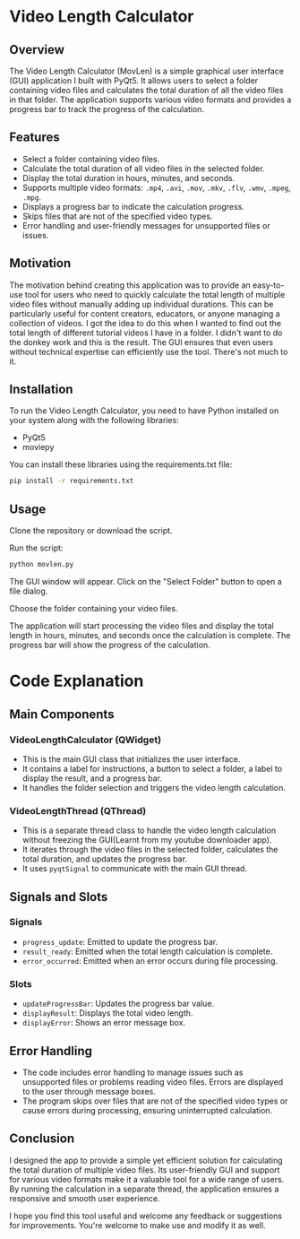 # Video Length Calculator

## Overview

The Video Length Calculator (MovLen) is a simple graphical user interface (GUI) application I built with PyQt5. It allows users to select a folder containing video files and calculates the total duration of all the video files in that folder. The application supports various video formats and provides a progress bar to track the progress of the calculation.

## Features

- Select a folder containing video files.
- Calculate the total duration of all video files in the selected folder.
- Display the total duration in hours, minutes, and seconds.
- Supports multiple video formats: `.mp4`, `.avi`, `.mov`, `.mkv`, `.flv`, `.wmv`, `.mpeg`, `.mpg`.
- Displays a progress bar to indicate the calculation progress.
- Skips files that are not of the specified video types.
- Error handling and user-friendly messages for unsupported files or issues.

## Motivation

The motivation behind creating this application was to provide an easy-to-use tool for users who need to quickly calculate the total length of multiple video files without manually adding up individual durations. This can be particularly useful for content creators, educators, or anyone managing a collection of videos. I got the idea to do this when I wanted to find out the total length of different tutorial videos I have in a folder. I didn't want to do the donkey work and this is the result. The GUI ensures that even users without technical expertise can efficiently use the tool. There's not much to it.

## Installation

To run the Video Length Calculator, you need to have Python installed on your system along with the following libraries:

- PyQt5
- moviepy

You can install these libraries using the requirements.txt file:

```sh
pip install -r requirements.txt
```
## Usage
Clone the repository or download the script.

Run the script:
```sh
python movlen.py
```

The GUI window will appear. Click on the "Select Folder" button to open a file dialog.

Choose the folder containing your video files.

The application will start processing the video files and display the total length in hours, minutes, and seconds once the calculation is complete. The progress bar will show the progress of the calculation.

# Code Explanation

## Main Components

### VideoLengthCalculator (QWidget)

- This is the main GUI class that initializes the user interface.
- It contains a label for instructions, a button to select a folder, a label to display the result, and a progress bar.
- It handles the folder selection and triggers the video length calculation.

### VideoLengthThread (QThread)

- This is a separate thread class to handle the video length calculation without freezing the GUI(Learnt from my youtube downloader app).
- It iterates through the video files in the selected folder, calculates the total duration, and updates the progress bar.
- It uses `pyqtSignal` to communicate with the main GUI thread.

## Signals and Slots

### Signals

- `progress_update`: Emitted to update the progress bar.
- `result_ready`: Emitted when the total length calculation is complete.
- `error_occurred`: Emitted when an error occurs during file processing.

### Slots

- `updateProgressBar`: Updates the progress bar value.
- `displayResult`: Displays the total video length.
- `displayError`: Shows an error message box.

## Error Handling

- The code includes error handling to manage issues such as unsupported files or problems reading video files. Errors are displayed to the user through message boxes.
- The program skips over files that are not of the specified video types or cause errors during processing, ensuring uninterrupted calculation.

## Conclusion

I designed the app to provide a simple yet efficient solution for calculating the total duration of multiple video files. Its user-friendly GUI and support for various video formats make it a valuable tool for a wide range of users. By running the calculation in a separate thread, the application ensures a responsive and smooth user experience.

I hope you find this tool useful and welcome any feedback or suggestions for improvements. You're welcome to make use and modify it as well.
